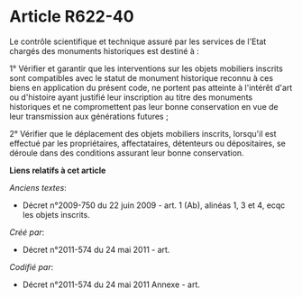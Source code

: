 # Article R622-40

Le contrôle scientifique et technique assuré par les services de l'Etat chargés des monuments historiques est destiné à :

1° Vérifier et garantir que les interventions sur les objets mobiliers inscrits sont compatibles avec le statut de monument
historique reconnu à ces biens en application du présent code, ne portent pas atteinte à l'intérêt d'art ou d'histoire ayant
justifié leur inscription au titre des monuments historiques et ne compromettent pas leur bonne conservation en vue de leur
transmission aux générations futures ;

2° Vérifier que le déplacement des objets mobiliers inscrits, lorsqu'il est effectué par les propriétaires, affectataires,
détenteurs ou dépositaires, se déroule dans des conditions assurant leur bonne conservation.

**Liens relatifs à cet article**

_Anciens textes_:

  - Décret n°2009-750 du 22 juin 2009 - art. 1 (Ab), alinéas 1, 3 et 4, ecqc les objets inscrits.

_Créé par_:

  - Décret n°2011-574 du 24 mai 2011  - art.

_Codifié par_:

  - Décret n°2011-574 du 24 mai 2011 Annexe - art.
